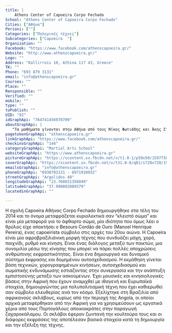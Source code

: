 ```yaml
---
title: |
    Athens Center of Capoeira Corpo Fechado
School: "Athens Center of Capoeira Corpo Fechado"
Cities: ["Αθήνα"]
Perioxi: [""]
Categories: ["Πολεμικές τέχνες"]
Subcategories: ["Capoeira  "]
Organization: ""
Facebook: "https://www.facebook.com/athenscapoeira.gr/"
Website: "http://www.athenscapoeira.gr/"
Logo: ""
Address: "Kallirrois 10, Athina 117 43, Greece"
TK: ""
Phone: "693 879 3131"
email: "info@athenscapoeira.gr"
Courses: ""
Place: ""
Rensponsible: ""
Verified: ""
mobile: ""
type: ""
toPublish: ""
UID: "92"
idGraphApi: "764741456970709"
aboutGraphApi: | 
   "Τα μαθήματα γίνονται στην Αθήνα από τους Νίκος Φωτιάδης και Άκης Σταύρου υπό την επίβλεψη και καθοδήγηση του Professor Simba της ομάδας Cordão de Ouro"
pagetokenGraphApi: "athenscapoeira.gr"
linkGraphApi: "https://www.facebook.com/athenscapoeira.gr/"
checkinsGraphApi: "144"
categoryGraphApi: "Martial Arts School"
websiteGraphApi: "https://www.athenscapoeira.gr"
pictureGraphApi: "https://scontent.xx.fbcdn.net/v/t1.0-1/p50x50/15977509_1054485161329669_2831303671088761304_n.jpg?oh=aa9388982265466e10c6e463b412fcc9&amp;oe=5B468E2E"
coverGraphApi: "https://scontent.xx.fbcdn.net/v/t31.0-8/q81/s720x720/19452998_1203295356448648_805198117821707445_o.jpg?oh=1d2a57295a7dae43001708b0d6835e47&amp;oe=5B3E2687"
emailsGraphApi: "info@athenscapoeira.gr"
phoneGraphApi: "6938793131 - 6971910932"
streetGraphApi: "Argolidos 48"
longitudeGraphApi: "23.760831356049"
latitudeGraphApi: "37.990802089579"
locatedinGraphApi: ""

---
```


Η σχολή Capoeira Αθήνας Corpo Fechado δημιουργήθηκε στα τέλη του 2014 και το όνομα μεταφράζεται κυριολεκτικά σαν “κλειστό σώμα” και είναι μία μεταφορά για το άφθαρτο σώμα, μία ιδιότητα που όμως λέει ο θρύλος είχε αποκτήσει ο Besouro Cordão de Ouro (Manoel Henrique Pereira), ένας capoeirista σύμβολο στις αρχές του 20ου αιώνα. Η Capoeira είναι μία αφροβραζιλιάνικη μορφή τέχνης που συνδυάζει μάχη, χορό, παιχνίδι, ρυθμό και κίνηση. Είναι ένας διάλογος μεταξύ των παικτών, μια συνομιλία μέσω της κίνησης που μπορεί να πάρει πολλές αποχρώσεις ανθρώπινης εκφραστικότητας. Είναι ένα δημιουργικό και δυναμικό σύστημα έκφρασης και δομημένου αυτοσχεδιασμού. Η εκμάθηση γίνεται βάση τεχνικών, χορογραφημένων κινήσεων, αυτοσχεδιασμού και σωματικής ενδυνάμωσης εστιάζοντας στην συνεργασία και την ανάπτυξη εμπιστοσύνης μεταξύ των ασκούμενων. Έχει μουσικές και κινησιολογικές βάσεις στην Αφρική που έχουν αναμιχθεί με ιθαγενή και Ευρωπαϊκά στοιχεία, δημιουργώντας μια πολυπολιτισμική τέχνη που έχει καθιερωθεί σαν σύμβολο ελευθερίας ανά τον κόσμο. Εξελίχτηκε στη Βραζιλία από αφρικανούς σκλάβους, κυρίως από την περιοχή της Angola, οι οποίοι αρχικά μεταφέρθηκαν από την Αφρική για να χρησιμεύσουν ως εργατικά χέρια από τους Πορτογάλους αποικιοκράτες στην παραγωγή ζαχαροκάλαμου. Οι σκλάβοι έφεραν ζωντανή την κουλτούρα τους και οι διάφορες εκφράσεις της αποτέλεσαν βασικά στοιχεία κατά τη δημιουργία και την εξέλιξη της τέχνης.

